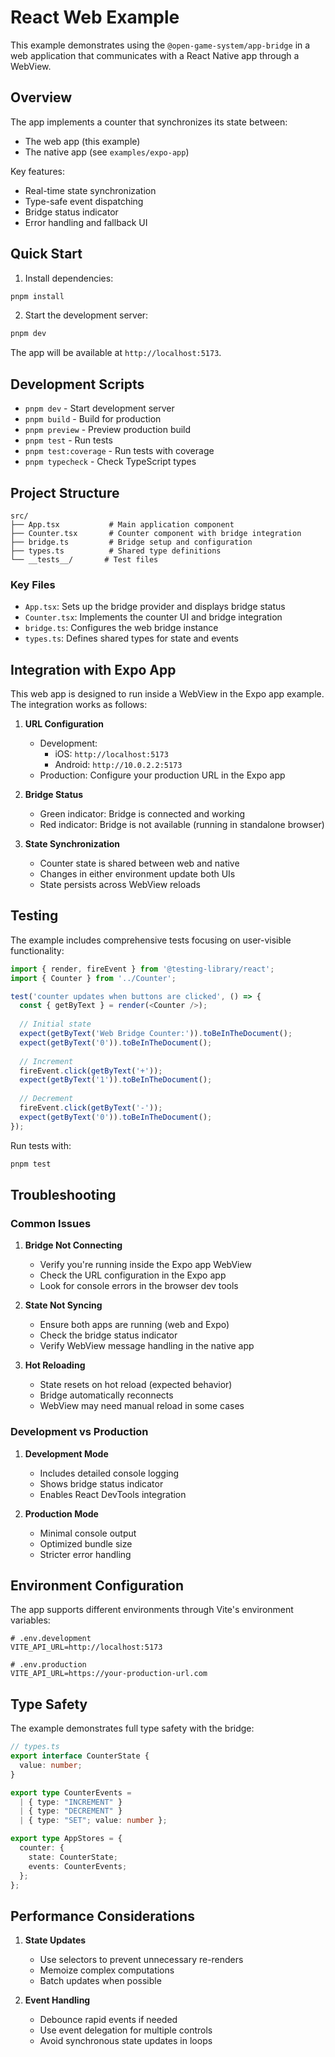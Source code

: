 # React Web Example

This example demonstrates using the `@open-game-system/app-bridge` in a web application that communicates with a React Native app through a WebView.

## Overview

The app implements a counter that synchronizes its state between:
- The web app (this example)
- The native app (see `examples/expo-app`)

Key features:
- Real-time state synchronization
- Type-safe event dispatching
- Bridge status indicator
- Error handling and fallback UI

## Quick Start

1. Install dependencies:
```bash
pnpm install
```

2. Start the development server:
```bash
pnpm dev
```

The app will be available at `http://localhost:5173`.

## Development Scripts

- `pnpm dev` - Start development server
- `pnpm build` - Build for production
- `pnpm preview` - Preview production build
- `pnpm test` - Run tests
- `pnpm test:coverage` - Run tests with coverage
- `pnpm typecheck` - Check TypeScript types

## Project Structure

```
src/
├── App.tsx           # Main application component
├── Counter.tsx       # Counter component with bridge integration
├── bridge.ts         # Bridge setup and configuration
├── types.ts          # Shared type definitions
└── __tests__/       # Test files
```

### Key Files

- `App.tsx`: Sets up the bridge provider and displays bridge status
- `Counter.tsx`: Implements the counter UI and bridge integration
- `bridge.ts`: Configures the web bridge instance
- `types.ts`: Defines shared types for state and events

## Integration with Expo App

This web app is designed to run inside a WebView in the Expo app example. The integration works as follows:

1. **URL Configuration**
   - Development:
     - iOS: `http://localhost:5173`
     - Android: `http://10.0.2.2:5173`
   - Production: Configure your production URL in the Expo app

2. **Bridge Status**
   - Green indicator: Bridge is connected and working
   - Red indicator: Bridge is not available (running in standalone browser)

3. **State Synchronization**
   - Counter state is shared between web and native
   - Changes in either environment update both UIs
   - State persists across WebView reloads

## Testing

The example includes comprehensive tests focusing on user-visible functionality:

```typescript
import { render, fireEvent } from '@testing-library/react';
import { Counter } from '../Counter';

test('counter updates when buttons are clicked', () => {
  const { getByText } = render(<Counter />);
  
  // Initial state
  expect(getByText('Web Bridge Counter:')).toBeInTheDocument();
  expect(getByText('0')).toBeInTheDocument();
  
  // Increment
  fireEvent.click(getByText('+'));
  expect(getByText('1')).toBeInTheDocument();
  
  // Decrement
  fireEvent.click(getByText('-'));
  expect(getByText('0')).toBeInTheDocument();
});
```

Run tests with:
```bash
pnpm test
```

## Troubleshooting

### Common Issues

1. **Bridge Not Connecting**
   - Verify you're running inside the Expo app WebView
   - Check the URL configuration in the Expo app
   - Look for console errors in the browser dev tools

2. **State Not Syncing**
   - Ensure both apps are running (web and Expo)
   - Check the bridge status indicator
   - Verify WebView message handling in the native app

3. **Hot Reloading**
   - State resets on hot reload (expected behavior)
   - Bridge automatically reconnects
   - WebView may need manual reload in some cases

### Development vs Production

1. **Development Mode**
   - Includes detailed console logging
   - Shows bridge status indicator
   - Enables React DevTools integration

2. **Production Mode**
   - Minimal console output
   - Optimized bundle size
   - Stricter error handling

## Environment Configuration

The app supports different environments through Vite's environment variables:

```env
# .env.development
VITE_API_URL=http://localhost:5173

# .env.production
VITE_API_URL=https://your-production-url.com
```

## Type Safety

The example demonstrates full type safety with the bridge:

```typescript
// types.ts
export interface CounterState {
  value: number;
}

export type CounterEvents =
  | { type: "INCREMENT" }
  | { type: "DECREMENT" }
  | { type: "SET"; value: number };

export type AppStores = {
  counter: {
    state: CounterState;
    events: CounterEvents;
  };
};
```

## Performance Considerations

1. **State Updates**
   - Use selectors to prevent unnecessary re-renders
   - Memoize complex computations
   - Batch updates when possible

2. **Event Handling**
   - Debounce rapid events if needed
   - Use event delegation for multiple controls
   - Avoid synchronous state updates in loops